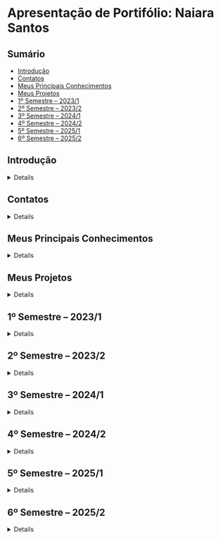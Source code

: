# Apresentação de Portifólio: Naiara Santos

## Sumário
- [Introdução](#introdução)
- [Contatos](#contatos)
- [Meus Principais Conhecimentos](#meus-principais-conhecimentos)
- [Meus Projetos](#meus-projetos)
- [1º Semestre – 2023/1](#1º-semestre--20231)
- [2º Semestre – 2023/2](#2º-semestre--20232)
- [3º Semestre – 2024/1](#3º-semestre--20241)
- [4º Semestre – 2024/2](#4º-semestre--20242)
- [5º Semestre – 2025/1](#5º-semestre--20251)
- [6º Semestre – 2025/2](#6º-semestre--20252)


## Introdução
<details> 
"Faça uma breve introdução sobre você. Fale de sua formação e carreira. Caso aplicável, fale de publicações ou apresentações em eventos da área de computação. Inclua uma foto!"
</details>

## Contatos
<details> 

* [GIT](https://github.com/NaiaraSantos3)
* [LinkedIn](https://www.linkedin.com/in/naiara-santos-73b83a186/)
</details>

## Meus Principais Conhecimentos
<details> 

"Apresente seus principais conhecimentos. Foque nos conhecimentos que possui maior domínio e que deseja desenvolver durante sua carreira."
</details>


## Meus Projetos
<details> 

Durante a realização do curso de Banco de Dados na Fatec - Faculdade de Tecnologia de São José dos Campos - Profº Jessen Vidal, tive a interação com a Metodologia de Aprendizado - API e em todos os semestres foram desenvolvidos ao menos um projeto em equipe e com base na metodologia de Scrum.
Neste portifólio, serão apresentadas os parceiros (clientes), meus aprendizados, contribuições pessoais com as minhas equipes e as soluções elaboradas em cada um dos seis semestres. 
</details>

## 1º Semestre – 2023/1

<details> 
	### Apresentação do Parceiro: Cliente Interno (FATEC)
	
	Para o 1° Semestre, devido a necessidade de aprendizagem e o contato inicial com a metodologia _Scrum_, o cliente definido foi interno, ou seja, a própria FATEC. 
	Para uma dinâmica e vivência completa, contamos com apoio dos professores e do Coordenador do Curso, sendo respectivamente:
	- Na função de P2: Lucas Gonçalves Nadalete;
	- Na função de M2: Fabiano Sabha Walczak 
	- Na função de Cliente (Coordenador de Banco de Dados, durante o desenvolvimento do projeto): Jose Walmir Gonçalves Duque 
	
	### Objetivo do Projeto
	Para o denvolvimento da API do 1° Semestre, aplicado na primeira etapa de 2023, tivemos o seguinte desafio:
	
	A instituição de ensino PBLTex, especializada em cursos práticos de ensino, aplicando a PBL (_Problem Based Learning_), desenvolveu uma dinâmica de Avaliação Democratizada baseada na técnica de Avaliação 360°. 
	Dessa forma, o foco do projeto foi no desenvolvimento de uma aplicação tecnológica para uma Avaliação Democratizada,permitindo o levantamento, análise e desenvolvimento de futuras resoluções, através das funcionalidades criadas.
	
	Segue link para conhecer a aplicação _Avaliação 360°_:
	
	[Aplicação _Avaliação 360°_](https://github.com/iNineBD/Aval360-1Sem2023)
	
	
	#### Tecnologias Utilizadas
	As ferramentas utilizadas foram:
	
	![Tecnologias](image.png)
	- _Python_: linguagem utilizada no projeto;
	- _Visual Studio Code_: IDE definida para uso de todo o time de desenvolvimento;
	- _Excel_: uso interno na equipe, para o controle das avaliações do time durante as sprints, dashboards e apoio no desenvolvimento do _burndown_;
	- _Json_: utilizado para o registro dos dados gerados durante a execução da aplicação.
	- _Git_ e _GitHub_: escalabilidade, disponibilidade e rastreamento de todo o projeto, a fim de manter as informações e acessos para todos os integrantes de maneira prática;
	- _Monday_: para registrar/movimentar as tasks e acompanhar a conclusão de todo o backlog proposto;
	- _Discord_: reuniões da equipe para apoio no desenvolvimento do projeto;
	
	#### Contribuições Pessoais
	Para a elaboração e desenvolvimento do projeto no 1° semestre as minhas contribuições foram as seguintes atribuições:
	- _Product Owner_: interagi com o cliente durante todo o projeto, a fim de melhor compreender o produto a ser desenvolvido, para repassar ao Time de Desenvolvimento.
	- _Developer_: em algumas tasks, realizei apoio ao time, atuando também no backend. 
	
	Dessa forma, seguem os desenvolvimentos de cada sprint, estruturadas da seguinte forma:
	
		- _Sprint 1_:
		  Responsável por entender, conversar com o cliente e realizar o planejamento do Backlog:
	
		  |  **ÉPICO**  | **USER STORY** | **PRIORIDADE** | **SPRINT** | **STATUS** |
		  |-------------------------|---------------------|----------------|-------------------------|------------------------|
		  | Avaliação 360° | O sistema deve realizar uma avaliação dos integrantes do time e uma autoavaliação para analisar o desempenho como equipe | Alta | 2 | **Realizado** |
		  | Avaliação 360° | A avaliação deve ter respostas baseadas em uma escala Likert (5 valores), seguindo fatores fixos a serem avaliados | Alta | 2 | **Realizado** |
		  | Controle de Usuário | O sistema deve conter um controle de usuários, de uso exclusivo do administrador, com as funções de editar, excluir e promover usuários a administrador | Média | 3 | **Realizado** |
		  | Controle de Usuário | O sistema deve conter um controle de perfil que possibilita a realização do login, onde é possível diferenciar o usuário do administrador |  Média | 3 | **Realizado** |
		  | Controle de Turmas | Ter um controle para turmas que possibilite e permita que o administrador consiga gerir os times dentro de uma turma  | Média | 2 | **Realizado** |
		  | Controle de Times | Ter um controle para times que possibilite gestão de usuários dentro do time (sendo que está dentro de uma turma)| Média | 2 | **Realizado** |
		  | Controle de Sprints | Um controle sprint onde o administrador fazer a gestão de todas as informações da sprint | Média | 3 | **Realizado** |
		  | Dashboards | Dashboards a partir de dados de avaliações respondidas no decorrer das sprints para que o cliente tenha melhor análise dos resultados de desempenho | Alta | 4 | **Realizado** | 
		  | Backlog | O projeto precisa ser estruturado de acordo com a metodologia ágil, contendo todos os tópicos exigidos pelo cliente | Alta | 1,2,3 | **Realizado** |
		  | Design | Aprimorar a visualização do sistema no console, de forma organizada e com cores de maior destaque | Alta | 4 | **Realizado** |
		  | Fluxograma | Um protótipo que permite uma visualização ramificada do sistema | Baixa | 1 | **Realizado** |
	
		- _Sprint 2_: 
		  Realizado o Controle de Times: Para acessar o Controle de Times, se faz necessário acessar o Controle de Turmas. Por tanto, um Time precisa pertencer a uma Turma e somente essa inclusão permitirá a aplicação adequada da Avaliação 360°.
		  É através do Controle de Times que se torna possível gerenciar todas as informações dos usuários e visualizar a evolução da Avaliação.
		  Nesta etapa, auxiliei no desenvolvimento nas seguintes funcionalidades:
		  - Criar novo Time;
		  - Visualizar turmas;
		  Segue vídeo da aplicação, para Controle de Times:
		  https://user-images.githubusercontent.com/117841950/233761467-a033dace-3d99-459e-9bb4-9ad25e0c8037.mp4
	
	
		- _Sprint 3_:
		  Realizado o Controle de Sprint: gerenciamento e acompanhamento das avaliações realizadas em ciclos curtos e iterativos, para facilitar o controle e a gestão da aplicação. É no controle de sprints, que é possível criar, editar, visualizar e excluir sprints, bem como gerenciar as tarefas atribuídas a cada uma delas.
		  
		  Nesta etapa, atuei no desenvolvimento da funcionalidade de:
		  - Editar Sprints:
		  Segue vídeo da aplicação, para "Editar Sprints":
		  https://github.com/iNineBD/1Sem2023/assets/117841950/37bad4d2-0eba-49f1-ab45-048e6edf2a21
	
	
		  Atualização e reestruturação do Backlog:
		  |  **ÉPICO**  | **USER STORE** | **PRIORIDADE** | **SPRINT** | **STATUS** |
		  |-------------------------|---------------------|----------------|-------------------------|------------------------|
		  | Avaliação 360° | O sistema deve realizar uma avaliação dos integrantes do time e uma autoavaliação para analisar o desempenho como equipe | Alta | 2 | **Realizado** |
		  | Avaliação 360° | A avaliação deve ter respostas baseadas em uma escala Likert (5 valores), seguindo fatores fixos a serem avaliados | Alta | 2 | **Realizado** |
		  | Controle de Usuário | O sistema deve conter um controle de usuários, de uso exclusivo do administrador, com as funções de editar, excluir e promover usuários a administrador | Média | 3 | **Realizado** |
		  | Controle de Usuário | O sistema deve conter um controle de perfil que possibilita a realização do login, onde é possível diferenciar o usuário do administrador |  Média | 3 | **Realizado** |
		  | Controle de Turmas | Ter um controle para turmas que possibilite e permita que o administrador consiga gerir os times dentro de uma turma  | Média | 2 | **Realizado** |
		  | Controle de Times | Ter um controle para times que possibilite gestão de usuários dentro do time (sendo que está dentro de uma turma)| Média | 2 | **Realizado** |
		  | Controle de Sprints | Um controle sprint onde o administrador fazer a gestão de todas as informações da sprint | Média | 3 | **Realizado** |
		  | Dashboards | Dashboards a partir de dados de avaliações respondidas no decorrer das sprints para que o cliente tenha melhor análise dos resultados de desempenho | Alta | 4 | **A Realizar** | 
		  | Backlog | O projeto precisa ser estruturado de acordo com a metodologia ágil, contendo todos os tópicos exigidos pelo cliente | Alta | 1,2,3 | **Realizado** |
		  | Design | Ter uma visualização clara, organizada e com cores de maior destaque | Alta | 4 | **A realizar** |
		  | Fluxograma | Um protótipo que permite uma visualização ramificada do sistema | Baixa | 1 | **Realizado** |
	
		- _Sprint 4_:
		  Realizados os Dashboards para acesso do Administrador:
		  - Dashboard Global: visualização de todas as sprints como um todo, contendo as notas obtidas pela avaliação 360° através de médias
		  ![image](https://github.com/iNineBD/1Sem2023/assets/117841950/cde261e1-7dce-430b-98da-439f93bf4ecf)
	
		  - Dashboard Turmas, Times, Integrantes: fornecem informações sobre as Turmas, Times e Integrantes:
		  ![image](https://github.com/iNineBD/1Sem2023/assets/117841950/9a3f8ae9-c7f6-446e-a567-2366ccce3ba6)
	
		  Feedback: Para que Integrante(Aluno) tenha conhecimento do "motivo" da nota baixa. 
		  O feedback é obrigatório sempre que for inserido uma nota menor ou igual a 3, as informações de feedback são salvas no sistema e o Integrante pode visualiza-las sempre que necessário.
	
		  ![image](https://github.com/iNineBD/1Sem2023/assets/117841950/b74b7fc1-be6f-4612-8bef-930d0b17dec4)
	
	#### Hard Skills
	  - Estuturação do Backlog: faço com autonomia;
	  - Desenvolvimento utilizando Python: sei fazer com ajuda/pesquisa;
	  - GitHub: o uso do GitHub e de commits eu sei fazer com ajuda/pesquisa;
	
	#### Soft Skills
	Precisei desempenhar e desenvolver muito a comunicação para interagir as pessoas. Apesar de ser comunicativa, foi desafiador conseguir entender:
	- As referências relacionadas as tecnologias, já que eu vim de uma outra área e nunca tive contato com as ferramentas utilizadas;
	- Dinâmica/funcionamento e as boas práticas da metodologia Scrum;
	- Saber interagir/conversar com o cliente: por mais que o projeto tenha sido sem um cliente externo, a dinâmica exigiu um comprometimento e um comportamento à altura;
	- Aprender atuar como PO: saber/entender o problema do cliente e repassar ao time de desenvolvimento;
	
</details>

## 2º Semestre – 2023/2

<details> 

</details>

## 3º Semestre – 2024/1

<details> 

### Apresentação do Parceiro: Dom Rock

A _DOM ROCK_ é uma empresa voltada para apoioar clientes de diversos setores e que geram todo o tipo de dado (áudio, e-mail, imagem, etc.) a realizarem análises de dados através do uso da Inteligência Artificial. Com os dados tratatos e analisados, possibilitam aos seus clientes maior acertividade e segurança para as tomadas de decisões.


Segue o link para conhecer a _DOM ROCK_:

[_Dom Rock_](https://www.domrock.net/)


### Objetivo do Projeto
Para o denvolvimento da API do 3° Semestre, aplicado na primeira etapa de 2024, tivemos o seguinte desafio:

A instituição possui um sistema de processamento de dados em cascata chamado pipeline, que consiste em vários estágios que são coordenados automaticamente com base nas características das fontes de dados e nas necessidades dos clientes em termos de algoritmos de IA ou modelos matemáticos. 
Na metodologia de implementação do sistema, é necessário configurar as fontes de dados envolvidas para que a plataforma funcione corretamente. No entanto, a configuração das fontes de dados é feita manualmente, sendo um ponto crítico que consome muito tempo dos técnicos e cria uma dependência excessiva de especialistas para realizar tal tarefa.
Para superar esse obstáculo, foi proposto a criação de uma interface amigável para a configuração das fontes de dados em alguns estágios, proporcionando maior agilidade na implantação para os clientes da _Dom Rock_ e reduzindo a sua dependência de técnicos especializados.

Segue link para conhecer a aplicação _DataFlow_:

[Aplicação _DataFlow_](https://github.com/iNineBD/DataFlow-3Sem2024)

#### Tecnologias Utilizadas
" Apresente brevemente as tecnologias utilizadas. Uma tecnologia por linha. Indique qual a importância de cada tecnologia para o projeto."


#### Contribuições Pessoais
Para a elaboração e desenvolvimento do projeto no 3° semestre as minhas contribuições foram as seguintes atribuições:
- Protótipo
Para o decorrer da API, a equipe julgou necessário a elaboração de protótipos das telas a serem exibidas. Isso foi realizado para que as validações realizadas com o cliente e o entendimento da equipe não se perdessem com o desenrolar do projeto. Dessa forma, durante todo o semestre, auxiliei na idealização das telas, bem como nas correções quando solicitados pelo cliente ou pelo time de desenvolvimento.
- Front-end
Para esse projeto, seguimos a divisão de front-end / back-end. Minhas atribuições foram realizadas junto ao desenvolvimento de front-end, que apartir da idealização dos protótipos, as telas foram divididas entre os integrantes para realizar a integração junto com o back-end elaborado. 
Antes do início das tasks, cada integrante planejava a quantidade de tempo (em horas) a ser gasto para a realização da tarefa. Ao final, cada um deveria lançar o total de horas efetivamente utilizadas para finalizar determinada atribuição.
Dessa forma, seguem os desenvolvimentos de cada sprint, estruturadas da seguinte forma:

  	- _Sprint 1_: Criação da Tela Home
   
	A primeira tela desenvolvida nesta API, tinha como propósito a exibição dos arquivos que foram “importados” no sistema, status, organização e a exposição dessas informações eram restritas a cada usuário, ou seja, só poderiam ver essas informações, o usuário atribuído para ter essa visão, de acordo com o seu nível de acesso e sua organização.
![image](https://github.com/user-attachments/assets/28b978b3-03fd-4d1f-a82d-d73652705949)

 	- _Sprint 2_: Criação da Tela de Login e Conexão com Back-end
   
	A tela de login, foi desenvolvida a fim de limitar os acessos e garantir maior segurança a aplicação. Além da parte visual (front-end), foi elaborada a conexão entre front-end e back-end, garantindo o funcionamento real e adequado para acessar todas as funcionalidades desenvolvidas.
![image](https://github.com/user-attachments/assets/cfa59c82-18ef-48fa-b4d1-89e97356fc76)

	- _Sprint 3_: Tela Validação Silver Zone e Editar DePara
   
	A tela de Validação Silver consiste em uma etapa em que o usuário responsável precisa verificar os dados e decidir se o que foi realizado na etapa da Bronze Zone está reprovado ou aprovado.
	Visualização da tela de Validação da Silver Zone:

	![image](https://github.com/user-attachments/assets/c775d238-588a-4d0c-a01e-59f21a90c6cf)

	Dessa forma, existem as seguintes exibições de mensagens:

 	 Quando o usuário reprova as informações recebidas na validação da Silver Zone, todos os dados retornam para a etapa anterior (Bronze Zone) para que sejam reajustados, impendindo que sigam de maneira inconsistente.
  
 	 ![image](https://github.com/user-attachments/assets/c874d656-330e-49f3-b34d-025c330defd5)

	 Quando o usuário aprova as informações recebidas, todos os dados seguem para as etapas seguintes da Silver Zone.
  
	![image](https://github.com/user-attachments/assets/5c33128f-89a9-4363-8a5b-03d6a0ef3b32)
	
	 Já a tela de Editar DePara foi desenvolvida para que o usuário conseguisse realizar alteração dos metadados, sendo possível realizar a inclusão ou exclusão de uma linha inteira, excluir tudo ou apenas alterar o De (que consiste na alteração da coluna "O valor De") e também o Para (que cosiste na alteração da coluna "É igual a").
	 ![image](https://github.com/user-attachments/assets/aeb258b4-988a-4b51-8f79-504f1f3974e3)
 
 	_- Sprint 4:_ Controle de Usuários e Manual da Aplicação
	Foi adicionado para o perfil do usuário Master, um botão de Controle de Acesso na tela home (no canto direito superior), para que seja possível acessar as funcionalidades de "Cadastrar Usuário" (entregue em etapas anteriores) e adicionado o "Log de Usuários" (todos esses privilégios são restritos apenas ao Master, já que ele é o usuário que faz a administração da aplicação)
  	![image](https://github.com/user-attachments/assets/e194d50c-ce73-46d1-aa29-f0dd26995c05)

   	![image](https://github.com/user-attachments/assets/5f816240-66fd-426d-9d41-3a31b50cb00d)

 	Foram elaborados dois modelos de Manuais da Aolicação, sendo:
  
  	_Manual do Usuário - Parceiros:_ focado em explicar a utilização do sistema para os parceiros(clientes) da Dom Rock, fazendo que utilizassem o sistema com mais facilidade e menor dependência do Time da _Dom Rock_.
  	
	| [Clique aqui para acessar ao Manual do Usuário - Parceiros](https://github.com/iNineBD/DataFlow-3Sem2024/blob/main/doc/Manuais/Manual%20do%20Usu%C3%A1rio%20-%20Parceiros.pdf) |

   	_Manual do Usuário - Master e Full:_ focado em explicar a utilização do sistema para os usuários que fazem a gestão e administração do sistema, neste caso, voltado para o time da _Dom Rock_.
  
	| [Clique aqui para acessar ao Manual do Usuário - Master e Full](https://github.com/iNineBD/DataFlow-3Sem2024/blob/main/doc/Manuais/Manual%20do%20Usu%C3%A1rio%20-%20MASTER%20e%20FULL.pdf) |

- GitHub

#### Hard Skills
Apresente as hard skills que você utilizou/desenvolveu durante o projeto e o nível de proficiência alcançado. Exemplo: CSS - Sei fazer com autonomia

#### Soft Skills
Apresente as soft skills que você utilizou/desenvolveu durante o projeto e em quais situações elas foram fundamentais. Exemplo: Comunicação - Precisei exercitar minhas habilidades de comunicação para viabilizar as reuniões semanais levando em conta as disponibilidades dos membros, que não cursavam as mesmas disciplinas.

</details>

## 4º Semestre – 2024/2

<details> 

</details>

## 5º Semestre – 2025/1

<details> 

</details>

## 6º Semestre – 2025/2

<details> 

</details>
